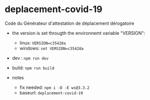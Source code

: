# deplacement-covid-19
Code du Générateur d'attestation de déplacement dérogatoire

* the version is set througth the environnemt variable "VERSION":
  * linux: `VERSION=c35428a`
  * windows: `set VERSION=c35428a`

* dev : `npm run dev`
* build: `npm run build`

* notes
  * fix needed: `npm i -D -E ws@3.3.2`
  * baseurl: `deplacement-covid-19`
